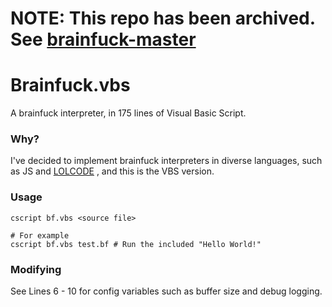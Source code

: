 # **NOTE: This repo has been archived. See [brainfuck-master](https://github.com/ulrich-barnstedt/brainfuck-master)**


# Brainfuck.vbs

A brainfuck interpreter, in 175 lines of Visual Basic Script.  

### Why?

I've decided to implement brainfuck interpreters in diverse languages, such as JS and [LOLCODE](https://github.com/ulrich-barnstedt/brainfuck.lol)
, and this is the VBS version.

### Usage

```shell
cscript bf.vbs <source file>

# For example
cscript bf.vbs test.bf # Run the included "Hello World!"
```

### Modifying

See Lines 6 - 10 for config variables such as buffer size and debug logging.
